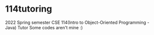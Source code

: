 # 114tutoring

2022 Spring semester CSE 114(Intro to Object-Oriented Programming - Java) Tutor
Some codes aren't mine :)
